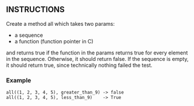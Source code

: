 ## INSTRUCTIONS

Create a method all which takes two params:

- a sequence
- a function (function pointer in C)

and returns true if the function in the params returns true for every element in the sequence. Otherwise, it should return false. If the sequence is empty, it should return true, since technically nothing failed the test.

### Example
```
all((1, 2, 3, 4, 5), greater_than_9) -> false
all((1, 2, 3, 4, 5), less_than_9)    -> True
```
